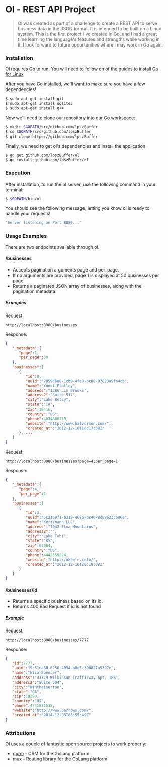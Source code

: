 # Ol - REST API Project

> Ol was created as part of a challenge to create a REST API to serve business data in the JSON format. It is intended to be built on a Linux system.
> This is the first project I've created in Go, and I had a great time learning the language's features
> and strengths while working in it. I look forward to future opportunities where I may work in Go again.

### Installation

Ol requires Go to run.
You will need to follow on of the guides to [install Go for Linux](https://golang.org/doc/install?download=go1.7.linux-amd64.tar.gz)


After you have Go installed, we'll want to make sure you have a few dependencies!
```sh
$ sudo apt-get install git
$ sudo apt-get install sqlite3
$ sudo apt-get install g++
```
Now we'll need to clone our repository into our Go workspace:
```sh
$ mkdir $GOPATH/src/github.com/lpszBuffer
$ cd $GOPATH/src/github.com/lpszBuffer
$ git clone https://github.com/lpszBuffer
```

Finally, we need to get ol's dependencies and install the application
```sh
$ go get github.com/lpszBuffer/ol
$ go install github.com/lpszBuffer/ol
```

### Execution
After installation, to run the ol server, use the following command in your terminal:
```sh
$ $GOPATH/bin/ol
```
You should see the following message, letting you know ol is ready to handle your requests!
```sh  
"Server listening on Port 8080..."
```

### Usage Examples
There are two endpoints available through ol.

#### /businesses
* Accepts pagination arguments page and per_page.
* If no arguments are provided, page 1 is displayed at 50 businesses per page.
* Returns a paginated JSON array of businesses, along with the pagination metadata.

##### Examples
Request:
``` http
http://localhost:8080/businesses
```

Response:
``` json
{
   "_metadata":{
      "page":1,
      "per_page":50
   },
   "businesses":[
      {
         "id":0,
         "uuid":"2859d6e0-1cb9-4fe9-bc00-97823a9fa4cb",
         "name":"Yundt-Flatley",
         "address":"1386 Lim Brooks",
         "address2":"Suite 517",
         "city":"Lake Betsy",
         "state":"IA",
         "zip":19416,
         "country":"US",
         "phone":4034880719,
         "website":"http://www.halvorson.com/",
         "created_at":"2012-12-10T16:17:58Z"
      }, ...
   ]
}
```

Request:
```http
http://localhost:8080/businesses?page=4;per_page=1
```
Response:
```json
{
   "_metadata":{
      "page":4,
      "per_page":1
   },
   "businesses":[
      {
         "id":3,
         "uuid":"5c2169f1-a319-469b-bc40-8c89623c686e",
         "name":"Kertzmann LLC",
         "address":"7042 Etna Mountains",
         "address2":"",
         "city":"Lake Tobi",
         "state":"KS",
         "zip":63064,
         "country":"US",
         "phone":4442359224,
         "website":"http://okeefe.info/",
         "created_at":"2012-12-16T20:18:08Z"
      }
   ]
}
```

#### /businesses/id
* Returns a specific business based on its id.
* Returns 400 Bad Request if id is not found
##### Example

Request:
```http
http://localhost:8080/businesses/7777
```

Response:
```json
{
   "id":7777,
   "uuid":"9c51ea80-6250-4094-a0e5-390827a5397e",
   "name":"Wiza-Spencer",
   "address":"33379 Wilkinson Trafficway Apt. 185",
   "address2":"Suite 504",
   "city":"Wintheiserton",
   "state":"GA",
   "zip":18290,
   "country":"US",
   "phone":4741831518,
   "website":"http://www.barrows.com/",
   "created_at":"2014-12-05T03:55:49Z"
}
```

### Attributions

Ol uses a couple of fantastic open source projects to work properly:
* [gorm](https://github.com/jinzhu/gorm) - ORM for the GoLang platform
* [mux](https://github.com/gorilla/mux) - Routing library for the GoLang platform
